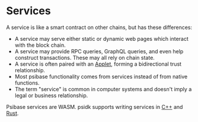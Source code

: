 # Services

A service is like a smart contract on other chains, but has these differences:

- A service may serve either static or dynamic web pages which interact with the block chain.
- A service may provide RPC queries, GraphQL queries, and even help construct transactions. These may all rely on chain state.
- A service is often paired with an [Applet](applet/applets.md), forming a bidirectional trust relationship.
- Most psibase functionality comes from services instead of from native functions.
- The term "service" is common in computer systems and doesn't imply a legal or business relationship.

Psibase services are WASM. psidk supports writing services in [C++](cpp-service/basic/index.html) and
[Rust](rust-service/basic.html).
